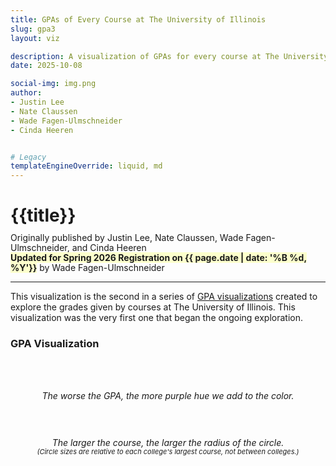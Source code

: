 ```yaml
---
title: GPAs of Every Course at The University of Illinois
slug: gpa3
layout: viz

description: A visualization of GPAs for every course at The University of Illinois!
date: 2025-10-08

social-img: img.png
author:
- Justin Lee
- Nate Claussen
- Wade Fagen-Ulmschneider
- Cinda Heeren


# Legacy
templateEngineOverride: liquid, md
---
```


<link href="css.css" rel="stylesheet">

<h1>{{title}}</h1>
<div style="font-size: 14px; margin-top: -8px; line-height: 16px;">
  Originally published by Justin Lee, Nate Claussen, Wade Fagen-Ulmschneider, and Cinda Heeren<br>
  <b style="background-color: hsla(63, 100%, 90%, 1);">Updated for Spring 2026 Registration on {{ page.date | date: '%B %d, %Y'}}</b> by Wade Fagen-Ulmschneider
</div>



<hr>

This visualization is the second in a series of <a href="https://waf.cs.illinois.edu/discovery/gpa/">GPA visualizations</a> created to explore the grades given by courses at The University of Illinois.  This visualization was the very first one that began the ongoing exploration.


<h3>GPA Visualization</h3>
<div class="row" style="margin-top: 30px; text-align: center;">
  <div class="col-sm-6" style="margin-bottom: 20px;">
    <div>
      <svg id="legend_gpa" style="width: 200px; height: 35px;"></svg>
    </div>
    <i>The worse the GPA, the more purple hue we add to the color.</i>
  </div>
  <div class="col-sm-6" style="margin-bottom: 20px;">
    <div>
      <svg id="legend_size" style="width: 300px; height: 40px;"></svg>
    </div>
    <i style="line-height: 100%;">
      <div>The larger the course, the larger the radius of the circle.</div>
      <div style="font-size: 11px;">(Circle sizes are relative to each college's largest course, not between colleges.)</div>
    </i>
  </div>
</div>


<div id="charts"></div>


<script src="src/jquery-2.2.0.js"></script>
<script src="src/d3.min.js"></script>
<script src="src/d3-legend.min.js"></script>
<script src="src/d3.tip.min.js"></script>
<script src="src/viz.js"></script>

<style>.social-hide { display: none; }</style>
<img class="social-hide" itemprop="image" src="http://waf.cs.illinois.edu/discovery/gpa_of_every_course_at_illinois/img_21.png">
